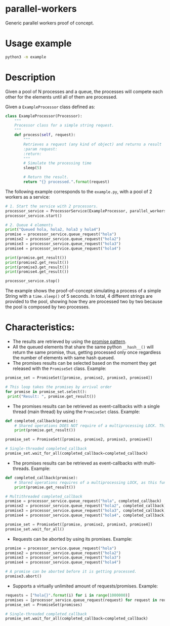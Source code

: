 # parallel-workers
Generic parallel workers proof of concept.

# Usage example

```bash
python3 -m example
```

# Description

Given a pool of N processes and a queue, the processes will compete each other for the elements until all of them are processed.

Given a `ExampleProcessor` class defined as:

```python
class ExampleProcessor(Processor):
    """
    Processor class for a simple string request.
    """
    def process(self, request):
        """
        Retrieves a request (any kind of object) and returns a result
        :param request:
        :return:
        """
        # Simulate the processing time
        sleep(5)

        # Return the result.
        return "{} processed.".format(request)
```

The following example corresponds to the `example.py`, with a pool of 2 workers as a service:

```python
# 1. Start the service with 2 processors.
processor_service = ProcessorService(ExampleProcessor, parallel_workers=2)
processor_service.start()

# 2. Queue 4 elements
print("Queued hola, hola2, hola3 y hola4")
promise = processor_service.queue_request("hola")
promise2 = processor_service.queue_request("hola2")
promise3 = processor_service.queue_request("hola3")
promise4 = processor_service.queue_request("hola4")

print(promise.get_result())
print(promise2.get_result())
print(promise3.get_result())
print(promise4.get_result())

processor_service.stop()
```

The example shows the proof-of-concept simulating a process of a simple String with a `time.sleep()` of 5 seconds. 
In total, 4 different strings are provided to the pool, showing how they are processed two by two because the pool is composed by two processes. 

# Characteristics:
 * The results are retrieved by using the [promise pattern](https://en.wikipedia.org/wiki/Futures_and_promises).
 * All the queued elements that share the same python `__hash__()` will return the same promise, thus, getting processed only once regardless the number of elements with same hash queued.
 * The promises results can be selected based on the moment they get released with the `PromiseSet` class. Example:
```python
promise_set = PromiseSet([promise, promise2, promise3, promise4])

# This loop takes the promises by arrival order
for promise in promise_set.select():
 print("Result: ", promise.get_result())
```
 * The promises results can be retrieved as event-callbacks with a single thread (main thread) by using the `PromiseSet` class. Example:
```python
def completed_callback(promise):
    # Shared operations DOES NOT require of a multiprocessing LOCK. This function is executed in the main thread.
    print(promise.get_result())

promise_set = PromiseSet([promise, promise2, promise3, promise4])

# Single-threaded completed_callback
promise_set.wait_for_all(completed_callback=completed_callback)
```
 * The promises results can be retrieved as event-callbacks with multi-threads. Example:
```python
def completed_callback(promise):
    # Shared operations requires of a multiprocessing LOCK, as this function is invoked by a parallel process
    print(promise.get_result())

# Multithreaded completed_callback
promise = processor_service.queue_request("hola", completed_callback)
promise2 = processor_service.queue_request("hola2", completed_callback)
promise3 = processor_service.queue_request("hola3", completed_callback)
promise4 = processor_service.queue_request("hola4", completed_callback)

promise_set = PromiseSet([promise, promise2, promise3, promise4])
promise_set.wait_for_all()
```
* Requests can be aborted by using its promises. Example:
```python
promise = processor_service.queue_request("hola")
promise2 = processor_service.queue_request("hola2")
promise3 = processor_service.queue_request("hola3")
promise4 = processor_service.queue_request("hola4")

# A promise can be aborted before it is getting processed.
promise3.abort()
```

* Supports a virtually unlimited amount of requests/promises. Example:
```python
requests = ["hola{}".format(i) for i in range(1000000)] 
promises = [processor_service.queue_request(request) for request in requests]
promise_set = PromiseSet(promises)

# Single-threaded completed_callback
promise_set.wait_for_all(completed_callback=completed_callback)
```
